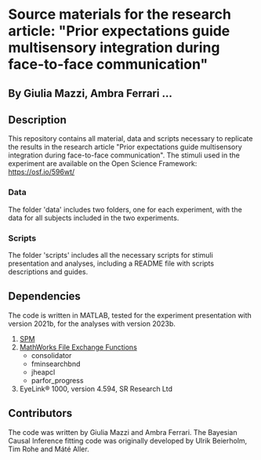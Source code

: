 # Source materials for the research article: "Prior expectations guide multisensory integration during face-to-face communication"
## By Giulia Mazzi, Ambra Ferrari ...

## Description
This repository contains all material, data and scripts necessary to replicate the results in the research article "Prior expectations guide multisensory integration during face-to-face communication".
The stimuli used in the experiment are available on the Open Science Framework: https://osf.io/596wt/

### Data
The folder 'data' includes two folders, one for each experiment, with the data for all subjects included in the two experiments.

### Scripts
The folder 'scripts' includes all the necessary scripts for stimuli presentation and analyses, including a README file with scripts descriptions and guides.

## Dependencies
The code is written in MATLAB, tested for the experiment presentation with version 2021b, for the analyses with version 2023b.

1. [SPM](https://www.fil.ion.ucl.ac.uk/spm/)
2. [MathWorks File Exchange Functions](https://uk.mathworks.com/matlabcentral/fileexchange/?s_tid=gn_mlc_fx)
   * consolidator
   * fminsearchbnd
   * jheapcl
   * parfor_progress
3. EyeLink® 1000, version 4.594, SR Research Ltd

## Contributors
The code was written by Giulia Mazzi and Ambra Ferrari. The Bayesian Causal Inference fitting code was originally developed by Ulrik Beierholm, Tim Rohe and Máté Aller.
